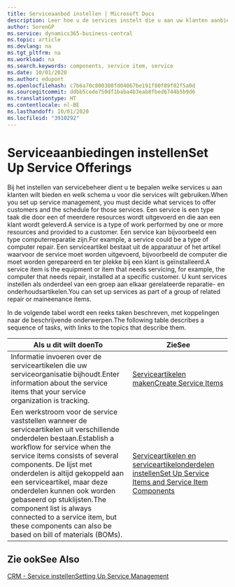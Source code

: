 ```yaml
---
title: Serviceaanbod instellen | Microsoft Docs
description: Leer hoe u de services instelt die u aan uw klanten aanbiedt.
author: SorenGP
ms.service: dynamics365-business-central
ms.topic: article
ms.devlang: na
ms.tgt_pltfrm: na
ms.workload: na
ms.search.keywords: components, service item, service
ms.date: 10/01/2020
ms.author: edupont
ms.openlocfilehash: c7b6a70c800308fd04067be191f80f89f02f5a0d
ms.sourcegitcommit: ddbb5cede750df1baba4b3eab8fbed6744b5b9d6
ms.translationtype: HT
ms.contentlocale: nl-BE
ms.lasthandoff: 10/01/2020
ms.locfileid: "3910292"
---
```

# <a name="set-up-service-offerings"></a><span data-ttu-id="5ed70-103">Serviceaanbiedingen instellen</span><span class="sxs-lookup"><span data-stu-id="5ed70-103">Set Up Service Offerings</span></span>
<span data-ttu-id="5ed70-104">Bij het instellen van servicebeheer dient u te bepalen welke services u aan klanten wilt bieden en welk schema u voor die services wilt gebruiken.</span><span class="sxs-lookup"><span data-stu-id="5ed70-104">When you set up service management, you must decide what services to offer customers and the schedule for those services.</span></span> <span data-ttu-id="5ed70-105">Een service is een type taak die door een of meerdere resources wordt uitgevoerd en die aan een klant wordt geleverd.</span><span class="sxs-lookup"><span data-stu-id="5ed70-105">A service is a type of work performed by one or more resources and provided to a customer.</span></span> <span data-ttu-id="5ed70-106">Een service kan bijvoorbeeld een type computerreparatie zijn.</span><span class="sxs-lookup"><span data-stu-id="5ed70-106">For example, a service could be a type of computer repair.</span></span> <span data-ttu-id="5ed70-107">Een serviceartikel bestaat uit de apparatuur of het artikel waarvoor de service moet worden uitgevoerd, bijvoorbeeld de computer die moet worden gerepareerd en ter plekke bij een klant is geïnstalleerd.</span><span class="sxs-lookup"><span data-stu-id="5ed70-107">A service item is the equipment or item that needs servicing, for example, the computer that needs repair, installed at a specific customer.</span></span> <span data-ttu-id="5ed70-108">U kunt services instellen als onderdeel van een groep aan elkaar gerelateerde reparatie- en onderhoudsartikelen.</span><span class="sxs-lookup"><span data-stu-id="5ed70-108">You can set up services as part of a group of related repair or maineenance items.</span></span>  
  
<span data-ttu-id="5ed70-109">In de volgende tabel wordt een reeks taken beschreven, met koppelingen naar de beschrijvende onderwerpen.</span><span class="sxs-lookup"><span data-stu-id="5ed70-109">The following table describes a sequence of tasks, with links to the topics that describe them.</span></span>  
  
|<span data-ttu-id="5ed70-110">**Als u dit wilt doen**</span><span class="sxs-lookup"><span data-stu-id="5ed70-110">**To**</span></span>|<span data-ttu-id="5ed70-111">**Zie**</span><span class="sxs-lookup"><span data-stu-id="5ed70-111">**See**</span></span>|  
|------------|-------------|  
|<span data-ttu-id="5ed70-112">Informatie invoeren over de serviceartikelen die uw serviceorganisatie bijhoudt.</span><span class="sxs-lookup"><span data-stu-id="5ed70-112">Enter information about the service items that your service organization is tracking.</span></span>|[<span data-ttu-id="5ed70-113">Serviceartikelen maken</span><span class="sxs-lookup"><span data-stu-id="5ed70-113">Create Service Items</span></span>](service-how-to-create-service-items.md)|  
|<span data-ttu-id="5ed70-114">Een werkstroom voor de service vaststellen wanneer de serviceartikelen uit verschillende onderdelen bestaan.</span><span class="sxs-lookup"><span data-stu-id="5ed70-114">Establish a workflow for service when the service items consists of several components.</span></span> <span data-ttu-id="5ed70-115">De lijst met onderdelen is altijd gekoppeld aan een serviceartikel, maar deze onderdelen kunnen ook worden gebaseerd op stuklijsten.</span><span class="sxs-lookup"><span data-stu-id="5ed70-115">The component list is always connected to a service item, but these components can also be based on bill of materials (BOMs).</span></span>|[<span data-ttu-id="5ed70-116">Serviceartikelen en serviceartikelonderdelen instellen</span><span class="sxs-lookup"><span data-stu-id="5ed70-116">Set Up Service Items and Service Item Components</span></span>](service-how-setup-service-items.md)|  
  
## <a name="see-also"></a><span data-ttu-id="5ed70-117">Zie ook</span><span class="sxs-lookup"><span data-stu-id="5ed70-117">See Also</span></span>  
[<span data-ttu-id="5ed70-118">CRM - Service instellen</span><span class="sxs-lookup"><span data-stu-id="5ed70-118">Setting Up Service Management</span></span>](service-setup-service.md)   